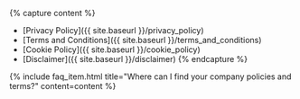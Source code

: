 {% capture content %}
- [Privacy Policy]({{ site.baseurl }}/privacy_policy)
- [Terms and Conditions]({{ site.baseurl }}/terms_and_conditions)
- [Cookie Policy]({{ site.baseurl }}/cookie_policy)
- [Disclaimer]({{ site.baseurl }}/disclaimer)
{% endcapture %}

{% include faq_item.html 
title="Where can I find your company policies and terms?"
content=content
%}